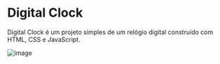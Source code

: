 # Digital Clock

Digital Clock é um projeto simples de um relógio digital construído com HTML, CSS e JavaScript.

![image](https://user-images.githubusercontent.com/94311606/228096470-2ac67a0d-e410-4d69-87cb-f11d5acf6e1d.png)

